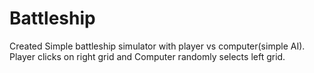 # Battleship

Created Simple battleship simulator with player vs computer(simple AI).
Player clicks on right grid and Computer randomly selects left grid. 
